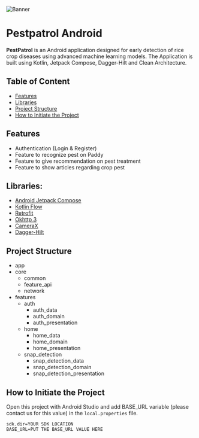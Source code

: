 ![Banner](https://drive.google.com/uc?id=13v4gLZKivlCDC3zjHgKQizo09hUNWZfL)

# Pestpatrol Android

**PestPatrol** is an Android application designed for early detection of rice crop diseases using advanced machine learning models. The Application is built using Kotlin, Jetpack Compose, Dagger-Hilt and Clean Architecture.

## Table of Content
- [Features](#features)
- [Libraries](#libraries)
- [Project Structure](#project-structure)
- [How to Initiate the Project](#how-to-initiate-the-project)

## Features
- Authentication (Login & Register)
- Feature to recognize pest on Paddy
- Feature to give recommendation on pest treatment
- Feature to show articles regarding crop pest

## Libraries:
- [Android Jetpack Compose](https://developer.android.com/jetpack/compose)
- [Kotlin Flow](https://developer.android.com/kotlin/flow)
- [Retrofit](https://square.github.io/retrofit/)
- [Okhttp 3](https://square.github.io/okhttp/)
- [CameraX](https://developer.android.com/training/camerax)
- [Dagger-Hilt](https://developer.android.com/training/dependency-injection/hilt-android#setup)

## Project Structure
- app
- core
  - common
  - feature_api
  - network
- features
  - auth
    - auth_data
    - auth_domain
    - auth_presentation
  - home
    - home_data
    - home_domain
    - home_presentation
  - snap_detection
    - snap_detection_data
    - snap_detection_domain
    - snap_detection_presentation

## How to Initiate the Project
Open this project with Android Studio and add BASE_URL variable (please contact us for this value) in the `local.properties` file.
```properties
sdk.dir=YOUR SDK LOCATION
BASE_URL=PUT THE BASE_URL VALUE HERE
```